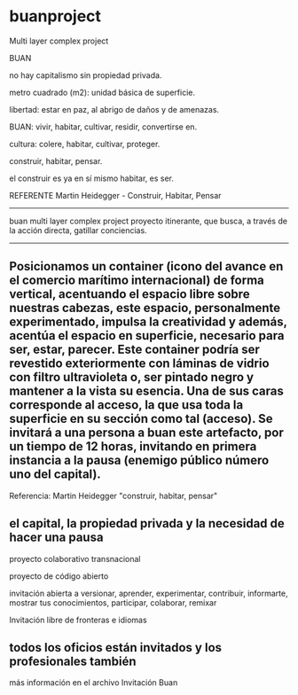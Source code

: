 # buanproject
Multi layer complex project


BUAN

no hay capitalismo sin propiedad privada.

metro cuadrado (m2): unidad básica de superficie.

libertad: estar en paz, al abrigo de daños y de amenazas.

BUAN: vivir, habitar, cultivar, residir, convertirse en.

cultura: colere, habitar, cultivar, proteger.

construir, habitar, pensar.

el construir es ya en sí mismo habitar, es ser.

REFERENTE
Martin Heidegger - Construir, Habitar, Pensar

-------
buan multi layer complex project 
proyecto itinerante, que busca, a través de la acción directa, gatillar conciencias.

-------

Posicionamos un container (icono del avance en el comercio marítimo internacional) de forma vertical, acentuando el espacio libre sobre nuestras cabezas, este espacio, personalmente experimentado, impulsa la creatividad y además, acentúa el espacio en superficie, necesario para ser, estar, parecer. Este container podría ser revestido exteriormente con láminas de vidrio con filtro ultravioleta o, ser pintado negro y mantener a la vista su esencia. Una de sus caras corresponde al acceso, la que usa toda la superficie en su sección como tal (acceso). Se invitará a una persona a buan este artefacto, por un tiempo de 12 horas, invitando en primera instancia a la pausa (enemigo público número uno del capital).
-------
Referencia: Martin Heidegger "construir, habitar, pensar"

el capital, la propiedad privada y la necesidad de hacer una pausa
-------
proyecto colaborativo transnacional

proyecto de código abierto

invitación abierta a versionar, aprender, experimentar, contribuir, informarte, mostrar tus conocimientos, participar, colaborar, remixar

Invitación libre de fronteras e idiomas

todos los oficios están invitados y los profesionales también
-------

más información en el archivo Invitación Buan
